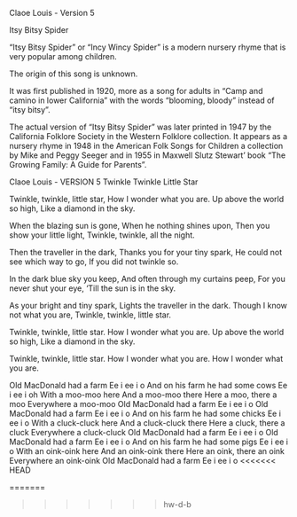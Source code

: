 
Claoe Louis - Version 5

Itsy Bitsy Spider

“Itsy Bitsy Spider” or “Incy Wincy Spider” is a modern nursery rhyme that is very popular among children.

The origin of this song is unknown.

It was first published in 1920, more as a song for adults in “Camp and camino in lower California” with the words “blooming, bloody” instead of “itsy bitsy”.

The actual version of “Itsy Bitsy Spider” was later printed in 1947 by the California Folklore Society in the Western Folklore collection. It appears as a nursery rhyme in 1948 in the American Folk Songs for Children a collection by Mike and Peggy Seeger and in 1955 in Maxwell Slutz Stewart’ book “The Growing Family: A Guide for Parents”.

Claoe Louis - VERSION 5 
Twinkle Twinkle Little Star




Twinkle, twinkle, little star,
How I wonder what you are.
Up above the world so high,
Like a diamond in the sky.

When the blazing sun is gone,
When he nothing shines upon,
Then you show your little light,
Twinkle, twinkle, all the night.

Then the traveller in the dark,
Thanks you for your tiny spark,
He could not see which way to go,
If you did not twinkle so.

In the dark blue sky you keep,
And often through my curtains peep,
For you never shut your eye,
‘Till the sun is in the sky.

As your bright and tiny spark,
Lights the traveller in the dark.
Though I know not what you are,
Twinkle, twinkle, little star.

Twinkle, twinkle, little star.
How I wonder what you are.
Up above the world so high,
Like a diamond in the sky.

Twinkle, twinkle, little star.
How I wonder what you are.
How I wonder what you are.


Old MacDonald had a farm
Ee i ee i o
And on his farm he had some cows
Ee i ee i oh
With a moo-moo here
And a moo-moo there
Here a moo, there a moo
Everywhere a moo-moo
Old MacDonald had a farm
Ee i ee i o
Old MacDonald had a farm
Ee i ee i o
And on his farm he had some chicks
Ee i ee i o
With a cluck-cluck here
And a cluck-cluck there
Here a cluck, there a cluck
Everywhere a cluck-cluck
Old MacDonald had a farm
Ee i ee i o
Old MacDonald had a farm
Ee i ee i o
And on his farm he had some pigs
Ee i ee i o
With an oink-oink here
And an oink-oink there
Here an oink, there an oink
Everywhere an oink-oink
Old MacDonald had a farm
Ee i ee i o
<<<<<<< HEAD

=======
>>>>>>> hw-d-b
